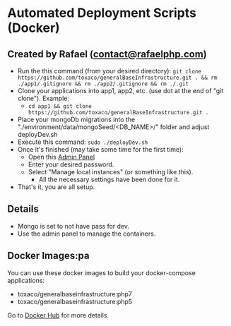 Automated Deployment Scripts (Docker)
=================

Created by Rafael (contact@rafaelphp.com)
------------

 * Run the this command (from your desired directory):
 ``git clone https://github.com/toxaco/generalBaseInfrastructure.git . && rm ./app1/.gitignore && rm ./app2/.gitignore && rm ./.git``
 * Clone your applications into app1, app2, etc. (use dot at the end of "git clone"). Example: 
   - ``cd app1 && git clone https://github.com/toxaco/generalBaseInfrastructure.git .``
 * Place your mongoDb migrations into the "./environment/data/mongoSeed/<DB_NAME>/" folder and adjust deployDev.sh 
 * Execute this command:
 ``sudo ./deployDev.sh``
 * Once it's finished (may take some time for the first time):
    - Open this [Admin Panel](http://localhost:9900)
    - Enter your desired password.
    - Select "Manage local instances" (or something like this).
        - All the necessary settings have been done for it.
 * That's it, you are all setup.
 

Details
---------

 * Mongo is set to not have pass for dev.
 * Use the admin panel to manage the containers.
 
 
 Docker Images:pa
 ---------
 
 You can use these docker images to build your docker-compose applications:
 
 * toxaco/generalbaseinfrastructure:php7
 * toxaco/generalbaseinfrastructure:php5  
 
 Go to [Docker Hub](https://hub.docker.com/r/toxaco/generalbaseinfrastructure/tags/) for more details.